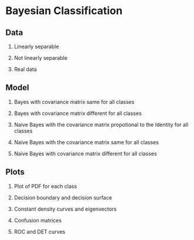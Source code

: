 # Bayesian Classification

## Data

 1. Linearly separable

 2. Not linearly separable

 3. Real data

## Model

 1. Bayes with covariance matrix same for all classes

 2. Bayes with covariance matrix different for all classes

 3. Naive Bayes with the covariance matrix propotional to the Identity for all classes

 4. Naive Bayes with the covariance matrix same for all classes

 5. Naive Bayes with covariance matrix different for all classes

## Plots 

 1. Plot of PDF for each class

 2. Decision boundary and decision surface

 3. Constant density curves and eigenvectors

 4. Confusion matrices

 5. ROC and DET curves

